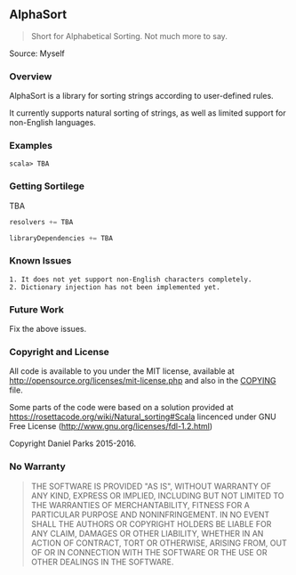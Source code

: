 ## AlphaSort

> Short for Alphabetical Sorting. Not much more to say.

Source: Myself

### Overview

AlphaSort is a library for sorting strings according to user-defined rules.

It currently supports natural sorting of strings, as well as limited support
for non-English languages.

### Examples

```
scala> TBA
```

### Getting Sortilege

TBA

```scala
resolvers += TBA

libraryDependencies += TBA
```

### Known Issues

    1. It does not yet support non-English characters completely.
    2. Dictionary injection has not been implemented yet.

### Future Work

Fix the above issues.

### Copyright and License

All code is available to you under the MIT license, available at
http://opensource.org/licenses/mit-license.php and also in the
[COPYING](COPYING) file.

Some parts of the code were based on a solution provided at 
https://rosettacode.org/wiki/Natural_sorting#Scala lincenced under
GNU Free License (http://www.gnu.org/licenses/fdl-1.2.html)

Copyright Daniel Parks 2015-2016.

### No Warranty

> THE SOFTWARE IS PROVIDED "AS IS", WITHOUT WARRANTY OF ANY KIND,
> EXPRESS OR IMPLIED, INCLUDING BUT NOT LIMITED TO THE WARRANTIES OF
> MERCHANTABILITY, FITNESS FOR A PARTICULAR PURPOSE AND
> NONINFRINGEMENT. IN NO EVENT SHALL THE AUTHORS OR COPYRIGHT HOLDERS
> BE LIABLE FOR ANY CLAIM, DAMAGES OR OTHER LIABILITY, WHETHER IN AN
> ACTION OF CONTRACT, TORT OR OTHERWISE, ARISING FROM, OUT OF OR IN
> CONNECTION WITH THE SOFTWARE OR THE USE OR OTHER DEALINGS IN THE
> SOFTWARE.
